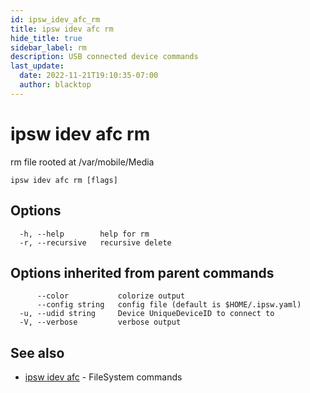 ```yaml
---
id: ipsw_idev_afc_rm
title: ipsw idev afc rm
hide_title: true
sidebar_label: rm
description: USB connected device commands
last_update:
  date: 2022-11-21T19:10:35-07:00
  author: blacktop
---
```

# ipsw idev afc rm

rm file rooted at /var/mobile/Media

```
ipsw idev afc rm [flags]
```

## Options

```
  -h, --help        help for rm
  -r, --recursive   recursive delete
```

## Options inherited from parent commands

```
      --color           colorize output
      --config string   config file (default is $HOME/.ipsw.yaml)
  -u, --udid string     Device UniqueDeviceID to connect to
  -V, --verbose         verbose output
```

## See also

* [ipsw idev afc](/docs/cli/idev/ipsw_idev_afc)	 - FileSystem commands

